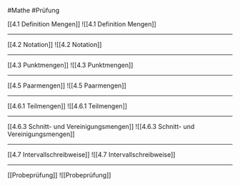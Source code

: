 #Mathe #Prüfung 

[[4.1 Definition Mengen]]
![[4.1 Definition Mengen]]

---

[[4.2 Notation]]
![[4.2 Notation]]

---

[[4.3 Punktmengen]]
![[4.3 Punktmengen]]

---

[[4.5 Paarmengen]]
![[4.5 Paarmengen]]

---

[[4.6.1 Teilmengen]]
![[4.6.1 Teilmengen]]

---

[[4.6.3 Schnitt- und Vereinigungsmengen]]
![[4.6.3 Schnitt- und Vereinigungsmengen]]

---

[[4.7 Intervallschreibweise]]
![[4.7 Intervallschreibweise]]

---

[[Probeprüfung]]
![[Probeprüfung]]